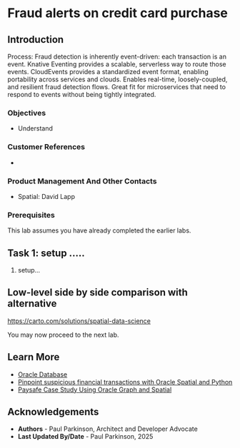 # Fraud alerts on credit card purchase

## Introduction

Process:
Fraud detection is inherently event-driven: each transaction is an event.
Knative Eventing provides a scalable, serverless way to route those events.
CloudEvents provides a standardized event format, enabling portability across services and clouds.
Enables real-time, loosely-coupled, and resilient fraud detection flows.
Great fit for microservices that need to respond to events without being tightly integrated.


### Objectives

-  Understand 

### Customer References

- 

### Product Management And Other Contacts

- Spatial: David Lapp

### Prerequisites

This lab assumes you have already completed the earlier labs.

## Task 1: setup .....

1. setup...


## Low-level side by side comparison with alternative

https://carto.com/solutions/spatial-data-science

You may now proceed to the next lab.

## Learn More

* [Oracle Database](https://bit.ly/mswsdatabase)
* [Pinpoint suspicious financial transactions with Oracle Spatial and Python](https://livelabs.oracle.com/pls/apex/r/dbpm/livelabs/view-workshop?wid=3683)
* [Paysafe Case Study Using Oracle Graph and Spatial](https://www.oracle.com/a/ocom/docs/paysafe-case-study.pdf)

## Acknowledgements
* **Authors** - Paul Parkinson, Architect and Developer Advocate
* **Last Updated By/Date** - Paul Parkinson, 2025

